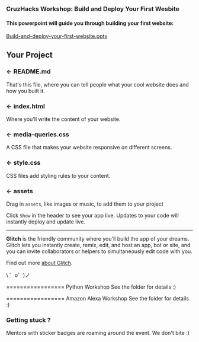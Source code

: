 ### CruzHacks Workshop: Build and Deploy Your First Wesbite

#### This powerpoint will guide you through building your first website:
[Build-and-deploy-your-first-website.pptx](Build-and-deploy-your-first-website.pptx)  

Your Project
------------

### ← README.md

That's this file, where you can tell people what your cool website does and how you built it.

### ← index.html

Where you'll write the content of your website.

### ← media-queries.css

A CSS file that makes your website responsive on different screens.

### ← style.css

CSS files add styling rules to your content.

### ← assets

Drag in `assets`, like images or music, to add them to your project

Click `Show` in the header to see your app live. Updates to your code will instantly deploy and update live.

-------------------
**Glitch** is the friendly community where you'll build the app of your dreams. Glitch lets you instantly create, remix, edit, and host an app, bot or site, and you can invite collaborators or helpers to simultaneously edit code with you.

Find out more [about Glitch](https://glitch.com/about).

\ ゜o゜)ノ


=================
Python Workshop
See the folder for details :) 

=================
Amazon Alexa Workshop
See the folder for details :) 

### Getting stuck ?
Mentors with sticker badges are roaming around the event.  We don't bite :)   

